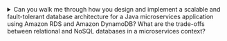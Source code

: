 <details>
  <summary>Can you walk me through how you design and implement a scalable and fault-tolerant database architecture for a Java microservices application using Amazon RDS and Amazon DynamoDB? What are the trade-offs between relational and NoSQL databases in a microservices context?</summary>

  Step 1: Choose the Right Database for Your Microservices
  One of the first decisions you will need to make when designing a database architecture for a microservices application is whether to use a relational database or a NoSQL database. Relational databases are ideal for applications that require complex querying and support for transactions, while NoSQL databases are better suited for applications that require flexible schemas and high scalability.

  In a microservices context, it is often beneficial to use a combination of both relational and NoSQL databases. You can use a relational database like Amazon RDS for data that requires complex querying and transactions, while using a NoSQL database like Amazon DynamoDB for data that requires high scalability and flexibility.

  Step 2: Implement Amazon RDS for Relational Data
  To implement Amazon RDS for your microservices application, you will need to create an RDS instance and configure it according to your requirements. You can choose from a variety of database engines, including MySQL, PostgreSQL, and Oracle.

  Once your RDS instance is up and running, you can use it to store relational data such as user profiles, transactional data, and other structured data. Amazon RDS provides features such as automatic backups, automated patching, and scalability, making it an ideal choice for relational data in a microservices context.

  Step 3: Implement Amazon DynamoDB for NoSQL Data
  To implement Amazon DynamoDB for your microservices application, you will need to create a DynamoDB table and configure it according to your requirements. You can use DynamoDB for data that requires high scalability and flexibility, such as user preferences, session data, and other unstructured data.

  DynamoDB provides features such as automatic scaling, flexible schemas, and low latency, making it an ideal choice for NoSQL data in a microservices context. Additionally, DynamoDB integrates seamlessly with other AWS services, making it easy to incorporate into your microservices architecture.

  Step 4: Implement a Hybrid Approach for Mixed Workloads
  In some cases, your microservices application may require both relational and NoSQL databases to handle mixed workloads. In this scenario, you can use a hybrid approach that combines both Amazon RDS and Amazon DynamoDB.

  For example, you can use Amazon RDS to store transactional data and use Amazon DynamoDB to store session data and user preferences.

  Trade-offs between Relational and NoSQL Databases in a Microservices Context

  Relational databases and NoSQL databases have different strengths and weaknesses, and choosing the right type of database for your microservices application is critical to its success. In this section, we will discuss the trade-offs between relational and NoSQL databases in a microservices context.

  Relational Databases
  Relational databases are ideal for applications that require complex querying and support for transactions. They are designed to store structured data in tables with well-defined relationships between them. This makes them a good choice for data that requires consistency and accuracy, such as transactional data and user profiles.

  Some of the benefits of using a relational database in a microservices context include:

  ACID compliance: Relational databases are designed to support transactions that are Atomic, Consistent, Isolated, and Durable (ACID). This ensures that your data remains consistent and accurate even in the face of failures.
  Rich query language: Relational databases support SQL, a rich and powerful query language that allows you to retrieve data in a flexible and efficient manner.
  Familiarity: Relational databases are well-known and widely used, making it easy to find developers who are experienced in working with them.

  However, there are also some drawbacks to using a relational database in a microservices context:

  Scaling limitations: Relational databases can be difficult to scale horizontally, which can limit their ability to handle high volumes of traffic.
  Complexity: The structure and relationships of relational databases can be complex and difficult to manage, which can make it challenging to adapt to changing business requirements.
  Cost: Relational databases can be expensive to run, especially if you need to run multiple instances to handle high traffic volumes.

  NoSQL Databases
  NoSQL databases are designed to handle unstructured data with flexible schemas. They are highly scalable and can be easier to manage than relational databases, making them a good choice for data that requires high scalability and flexibility, such as user preferences and session data.

  Some of the benefits of using a NoSQL database in a microservices context include:

  Scalability: NoSQL databases are designed to scale horizontally, which makes it easier to handle high volumes of traffic.
  Flexibility: NoSQL databases have flexible schemas, which makes it easier to adapt to changing business requirements.
  Cost-effectiveness: NoSQL databases can be less expensive to run than relational databases, especially if you are using a cloud-based service like Amazon DynamoDB.

  However, there are also some drawbacks to using a NoSQL database in a microservices context:

  Lack of ACID compliance: NoSQL databases typically do not support ACID transactions, which can make it more challenging to ensure consistency and accuracy in your data.
  Limited querying capabilities: NoSQL databases often have limited querying capabilities compared to relational databases, which can make it more difficult to retrieve data in a flexible and efficient manner.
  Learning curve: NoSQL databases often require a different approach to data modeling and querying, which can require a learning curve for developers who are used to working with relational databases.
</details>